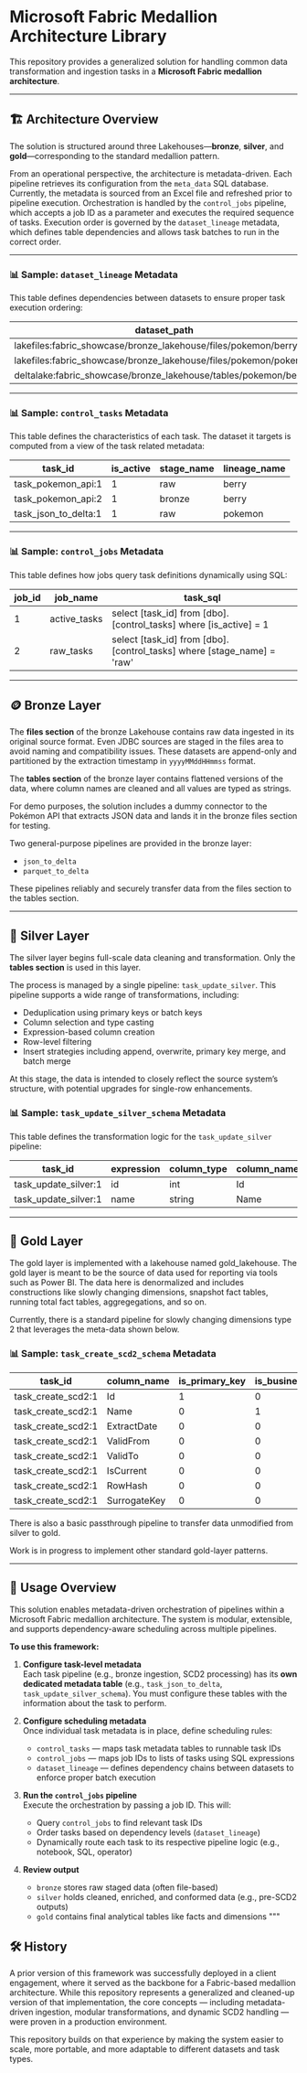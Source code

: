 
# Microsoft Fabric Medallion Architecture Library

This repository provides a generalized solution for handling common data transformation and ingestion tasks in a **Microsoft Fabric medallion architecture**.

---

## 🏗️ Architecture Overview

The solution is structured around three Lakehouses—**bronze**, **silver**, and **gold**—corresponding to the standard medallion pattern.

From an operational perspective, the architecture is metadata-driven. Each pipeline retrieves its configuration from the `meta_data` SQL database. Currently, the metadata is sourced from an Excel file and refreshed prior to pipeline execution. Orchestration is handled by the `control_jobs` pipeline, which accepts a job ID as a parameter and executes the required sequence of tasks. Execution order is governed by the `dataset_lineage` metadata, which defines table dependencies and allows task batches to run in the correct order.

---

### 📊 Sample: `dataset_lineage` Metadata

This table defines dependencies between datasets to ensure proper task execution ordering:


| dataset_path                                              		| parent_path                                                 		|
|-----------------------------------------------------------------------|-----------------------------------------------------------------------|
| lakefiles:fabric_showcase/bronze_lakehouse/files/pokemon/berry 	|                                                             		|
| lakefiles:fabric_showcase/bronze_lakehouse/files/pokemon/pokemon 	|                                                          		|
| deltalake:fabric_showcase/bronze_lakehouse/tables/pokemon/berry 	| lakefiles:fabric_showcase/bronze_lakehouse/files/pokemon/berry 	|


---

### 📊 Sample: `control_tasks` Metadata

This table defines the characteristics of each task. The dataset it targets is computed from a view of the task related metadata:


| task_id             | is_active | stage_name | lineage_name |
|---------------------|-----------|------------|---------------|
| task_pokemon_api:1  | 1         | raw        | berry         |
| task_pokemon_api:2  | 1         | bronze     | berry         |
| task_json_to_delta:1| 1         | raw        | pokemon       |


---

### 📊 Sample: `control_jobs` Metadata

This table defines how jobs query task definitions dynamically using SQL:


| job_id | job_name     | task_sql                                                               |
|--------|--------------|------------------------------------------------------------------------|
| 1      | active_tasks | select [task_id] from [dbo].[control_tasks] where [is_active] = 1      |
| 2      | raw_tasks    | select [task_id] from [dbo].[control_tasks] where [stage_name] = 'raw' |


---

## 🪙 Bronze Layer

The **files section** of the bronze Lakehouse contains raw data ingested in its original source format. Even JDBC sources are staged in the files area to avoid naming and compatibility issues. These datasets are append-only and partitioned by the extraction timestamp in `yyyyMMddHHmmss` format.

The **tables section** of the bronze layer contains flattened versions of the data, where column names are cleaned and all values are typed as strings.

For demo purposes, the solution includes a dummy connector to the Pokémon API that extracts JSON data and lands it in the bronze files section for testing.

Two general-purpose pipelines are provided in the bronze layer:

- `json_to_delta`
- `parquet_to_delta`

These pipelines reliably and securely transfer data from the files section to the tables section.

---

## 🥈 Silver Layer

The silver layer begins full-scale data cleaning and transformation. Only the **tables section** is used in this layer.

The process is managed by a single pipeline: `task_update_silver`. This pipeline supports a wide range of transformations, including:

- Deduplication using primary keys or batch keys
- Column selection and type casting
- Expression-based column creation
- Row-level filtering
- Insert strategies including append, overwrite, primary key merge, and batch merge

At this stage, the data is intended to closely reflect the source system’s structure, with potential upgrades for single-row enhancements.

### 📊 Sample: `task_update_silver_schema` Metadata

This table defines the transformation logic for the `task_update_silver` pipeline:


| task_id             | expression | column_type | column_name | column_order | is_filter | is_primary_key | is_batch_key | is_order_by | is_output | is_partition_by |
|---------------------|------------|-------------|-------------|--------------|-----------|----------------|--------------|-------------|-----------|------------------|
| task_update_silver:1| id         | int         | Id          | 1            | 0         | 1              | 0            | 0           | 1         | 0                |
| task_update_silver:1| name       | string      | Name        | 2            | 0         | 0              | 0            | 0           | 1         | 0                |


---

## 🥇 Gold Layer

The gold layer is implemented with a lakehouse named gold_lakehouse. The gold layer is meant to be the source of data used for reporting via tools such as Power BI. The data here is denormalized and includes constructions like slowly changing dimensions, snapshot fact tables, running total fact tables, aggregegations, and so on. 

Currently, there is a standard pipeline for slowly changing dimensions type 2 that leverages the meta-data shown below.

### 📊 Sample: `task_create_scd2_schema` Metadata

| task_id            | column_name  | is_primary_key | is_business_key | is_date_key | is_valid_from | is_valid_to | is_is_current | is_row_hash | is_surrogate_key |
|--------------------|--------------|----------------|-----------------|-------------|---------------|-------------|---------------|-------------|------------------|
| task_create_scd2:1 | Id           | 1              | 0               | 0           | 0             | 0           | 0             | 0           | 0                |
| task_create_scd2:1 | Name         | 0              | 1               | 0           | 0             | 0           | 0             | 0           | 0                |
| task_create_scd2:1 | ExtractDate  | 0              | 0               | 1           | 0             | 0           | 0             | 0           | 0                |
| task_create_scd2:1 | ValidFrom    | 0              | 0               | 0           | 1             | 0           | 0             | 0           | 0                |
| task_create_scd2:1 | ValidTo      | 0              | 0               | 0           | 0             | 1           | 0             | 0           | 0                |
| task_create_scd2:1 | IsCurrent    | 0              | 0               | 0           | 0             | 0           | 1             | 0           | 0                |
| task_create_scd2:1 | RowHash      | 0              | 0               | 0           | 0             | 0           | 0             | 1           | 0                |
| task_create_scd2:1 | SurrogateKey | 0              | 0               | 0           | 0             | 0           | 0             | 0           | 1                |

There is also a basic passthrough pipeline to transfer data unmodified from silver to gold.

Work is in progress to implement other standard gold-layer patterns.

---

## 🚀 Usage Overview

This solution enables metadata-driven orchestration of pipelines within a Microsoft Fabric medallion architecture. The system is modular, extensible, and supports dependency-aware scheduling across multiple pipelines.

**To use this framework:**

1. **Configure task-level metadata**  
   Each task pipeline (e.g., bronze ingestion, SCD2 processing) has its **own dedicated metadata table** (e.g., `task_json_to_delta`, `task_update_silver_schema`). You must configure these tables with the information about the task to perform.

2. **Configure scheduling metadata**  
   Once individual task metadata is in place, define scheduling rules:
   - `control_tasks` — maps task metadata tables to runnable task IDs
   - `control_jobs` — maps job IDs to lists of tasks using SQL expressions
   - `dataset_lineage` — defines dependency chains between datasets to enforce proper batch execution

3. **Run the `control_jobs` pipeline**  
   Execute the orchestration by passing a job ID. This will:
   - Query `control_jobs` to find relevant task IDs
   - Order tasks based on dependency levels (`dataset_lineage`)
   - Dynamically route each task to its respective pipeline logic (e.g., notebook, SQL, operator)

4. **Review output**  
   - `bronze` stores raw staged data (often file-based)
   - `silver` holds cleaned, enriched, and conformed data (e.g., pre-SCD2 outputs)
   - `gold` contains final analytical tables like facts and dimensions
"""

## 🛠️ History

A prior version of this framework was successfully deployed in a client engagement, where it served as the backbone for a Fabric-based medallion architecture. While this repository represents a generalized and cleaned-up version of that implementation, the core concepts — including metadata-driven ingestion, modular transformations, and dynamic SCD2 handling — were proven in a production environment.

This repository builds on that experience by making the system easier to scale, more portable, and more adaptable to different datasets and task types.
